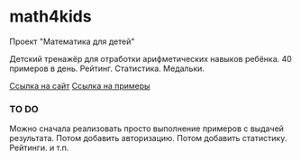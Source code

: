 # math4kids
Проект "Математика для детей"

Детский тренажёр для отработки арифметических навыков ребёнка. 40 примеров в день. Рейтинг. Статистика. Медальки. 

[Ссылка на сайт](https://math4kids.ru/index.html)
[Ссылка на примеры](https://math4kids.ru/education.html)

### TO DO
Можно сначала реализовать просто выполнение примеров с выдачей результата. Потом добавить авторизацию. Потом добавить статистику. Рейтинги. и т.п.

